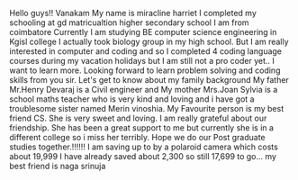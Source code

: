 Hello guys!!
Vanakam
My name is miracline harriet 
I completed my schooling at gd matricualtion higher secondary school
I am from coimbatore
Currently I am studying BE computer science engineering in Kgisl college
I actually took biology group in my high school.
But I am really interested in computer and coding
and so I completed 4 coding language courses during my vacation holidays but I am still not a pro coder yet..
I want to learn more.
Looking forward to learn problem solving  and coding skills from you sir.
Let's get to know about my family background
My father Mr.Henry Devaraj is a Civil engineer and 
My mother Mrs.Joan Sylvia is a school maths teacher who is very kind and loving
and i have got a troublesome sister named Merin vinoshia.
My Favourite person is my best friend CS. She is very sweet and loving. I am really grateful about our friendship.
She has been a great support to me but currently she is in a  different college so i miss her terribly. Hope we do our Post graduate studies together.!!!!!!
I am saving up to by a polaroid camera which costs about 19,999
I have already saved about 2,300 so still 17,699 to go...
my best friend is naga srinuja
 


